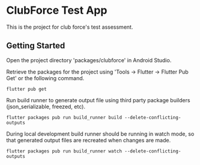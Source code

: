 # ClubForce Test App

This is the project for club force's test assessment.

## Getting Started

Open the project directory 'packages/clubforce' in Android Studio.

Retrieve the packages for the project using 'Tools -> Flutter -> Flutter Pub Get' or the following command.
```
flutter pub get
```

Run build runner to generate output file using third party package builders (json_serializable,
freezed, etc).

```
flutter packages pub run build_runner build --delete-conflicting-outputs
```

During local development build runner should be running in watch mode, so that generated output
files are recreated when changes are made.

```
flutter packages pub run build_runner watch --delete-conflicting-outputs
```